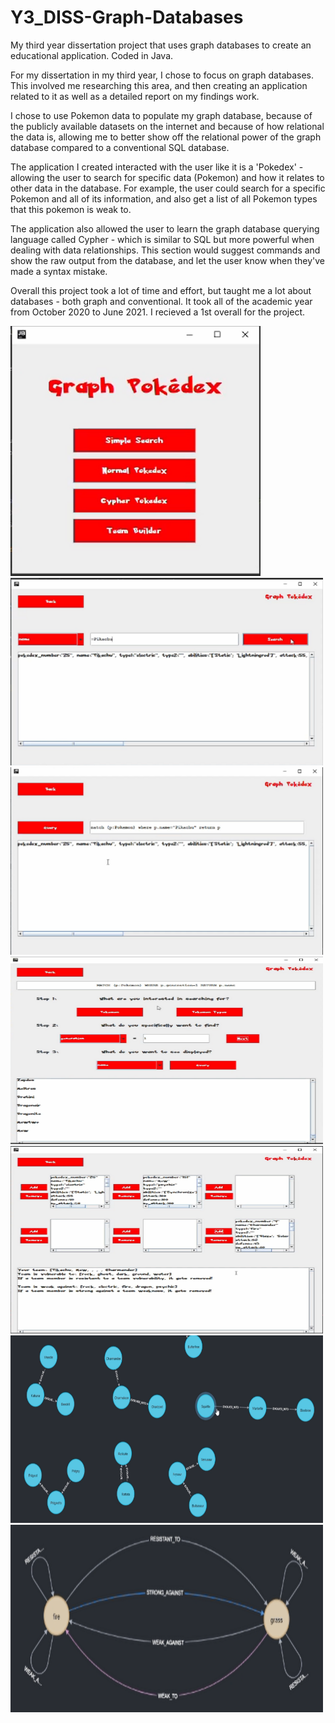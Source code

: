 # Y3_DISS-Graph-Databases
My third year dissertation project that uses graph databases to create an educational application. Coded in Java.

For my dissertation in my third year, I chose to focus on graph databases. This involved me researching this area, and then creating an application related to it as well as a detailed report on my findings work.

I chose to use Pokemon data to populate my graph database, because of the publicly available datasets on the internet and because of how relational the data is, allowing me to better show off the relational power of the graph database compared to a conventional SQL database.

The application I created interacted with the user like it is a 'Pokedex' - allowing the user to search for specific data (Pokemon) and how it relates to other data in the database. For example, the user could search for a specific Pokemon and all of its information, and also get a list of all Pokemon types that this pokemon is weak to.

The application also allowed the user to learn the graph database querying language called Cypher - which is similar to SQL but more powerful when dealing with data relationships. This section would suggest commands and show the raw output from the database, and let the user know when they've made a syntax mistake.

Overall this project took a lot of time and effort, but taught me a lot about databases - both graph and conventional. It took all of the academic year from October 2020 to June 2021. I recieved a 1st overall for the project.

<img src="Screenshots/image1.png" height="400" width="400" >
<img src="Screenshots/image2.png" height="300" width="500" >
<img src="Screenshots/image3.png" height="300" width="500" >
<img src="Screenshots/image4.png" height="300" width="500" >
<img src="Screenshots/image5.png" height="300" width="500" >
<img src="Screenshots/image6.png" height="300" width="500" >
<img src="Screenshots/image7.png" height="300" width="500" >
